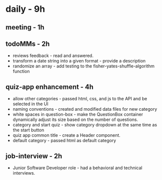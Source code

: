 # daily - 9h

## meeting - 1h

## todoMMs - 2h
* reviews feedback - read and answered.
* transform a date string into a given format - provide a description
* randomize an array - add testing to the fisher-yates-shuffle-algorithm function

## quiz-app enhancement - 4h
* allow other categories - passed html, css, and js to the API and be selected in the UI
* naming conventions - created and modified data files for new category
*  white spaces in question-box - make the QuestionBox container dynamically adjust its size based on the number of questions.
* category and start quiz - show category dropdown at the same time as the start button
* quiz app common title - create a Header component.
* default category - passed html as default category

## job-interview - 2h
* Junior Software Developer role - had a behavioral and technical interviews.
